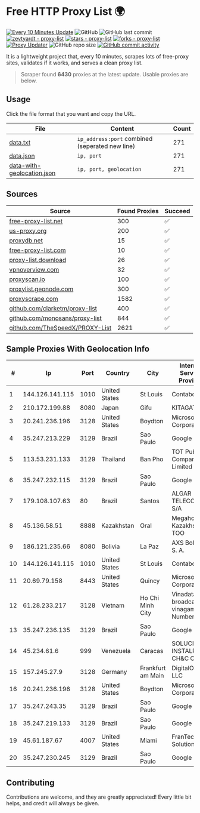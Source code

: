 
# Free HTTP Proxy List 🌍

[![Every 10 Minutes Update](https://github.com/mertguvencli/http-proxy-list/actions/workflows/main.yml/badge.svg?branch=main)](https://github.com/mertguvencli/http-proxy-list/actions/workflows/main.yml)
![GitHub](https://img.shields.io/github/license/mertguvencli/http-proxy-list)
![GitHub last commit](https://img.shields.io/github/last-commit/mertguvencli/http-proxy-list)
[![zevtyardt - proxy-list](https://img.shields.io/static/v1?label=zevtyardt&message=proxy-list&color=blue&logo=github)](https://github.com/zevtyardt/proxy-list "Go to GitHub repo")
[![stars - proxy-list](https://img.shields.io/github/stars/zevtyardt/proxy-list?style=social)](https://github.com/zevtyardt/proxy-list)
[![forks - proxy-list](https://img.shields.io/github/forks/zevtyardt/proxy-list?style=social)](https://github.com/zevtyardt/proxy-list)
[![Proxy Updater](https://github.com/zevtyardt/proxy-list/workflows/Proxy%20Updater/badge.svg)](https://github.com/zevtyardt/proxy-list/actions?query=workflow:"Proxy+Updater")
![GitHub repo size](https://img.shields.io/github/repo-size/zevtyardt/proxy-list)
[![GitHub commit activity](https://img.shields.io/github/commit-activity/m/zevtyardt/proxy-list?logo=commits)](https://github.com/zevtyardt/proxy-list/commits/main)

It is a lightweight project that, every 10 minutes, scrapes lots of free-proxy sites, validates if it works, and serves a clean proxy list.

> Scraper found **6430** proxies at the latest update. Usable proxies are below.

## Usage

Click the file format that you want and copy the URL.

|File|Content|Count|
|----|-------|-----|
|[data.txt](https://raw.githubusercontent.com/mertguvencli/http-proxy-list/main/proxy-list/data.txt)|`ip_address:port` combined (seperated new line)|271|
|[data.json](https://raw.githubusercontent.com/mertguvencli/http-proxy-list/main/proxy-list/data.json)|`ip, port`|271|
|[data-with-geolocation.json](https://raw.githubusercontent.com/mertguvencli/http-proxy-list/main/proxy-list/data-with-geolocation.json)|`ip, port, geolocation`|271|

## Sources

|Source|Found Proxies|Succeed|
|------|-------------|-------|
|[free-proxy-list.net](https://free-proxy-list.net)|300|✅|
|[us-proxy.org](https://www.us-proxy.org)|200|✅|
|[proxydb.net](http://proxydb.net)|15|✅|
|[free-proxy-list.com](https://free-proxy-list.com/?page=&port=&type%5B%5D=http&type%5B%5D=https&up_time=0&search=Search)|10|✅|
|[proxy-list.download](https://www.proxy-list.download/HTTP)|26|✅|
|[vpnoverview.com](https://vpnoverview.com/privacy/anonymous-browsing/free-proxy-servers)|32|✅|
|[proxyscan.io](https://www.proxyscan.io)|100|✅|
|[proxylist.geonode.com](https://proxylist.geonode.com/api/proxy-list?limit=300&page=1&sort_by=lastChecked&sort_type=desc&protocols=http,https)|300|✅|
|[proxyscrape.com](https://api.proxyscrape.com/v2/?request=displayproxies&protocol=http&timeout=10000&country=all&ssl=all&anonymity=all)|1582|✅|
|[github.com/clarketm/proxy-list](https://raw.githubusercontent.com/clarketm/proxy-list/master/proxy-list-raw.txt)|400|✅|
|[github.com/monosans/proxy-list](https://raw.githubusercontent.com/monosans/proxy-list/main/proxies/http.txt)|844|✅|
|[github.com/TheSpeedX/PROXY-List](https://raw.githubusercontent.com/TheSpeedX/PROXY-List/master/http.txt)|2621|✅|


## Sample Proxies With Geolocation Info

|#|Ip|Port|Country|City|Internet Service Provider|
|-|--|----|-------|----|-------------------------|
|1|144.126.141.115|1010|United States|St Louis|Contabo Inc.|
|2|210.172.199.88|8080|Japan|Gifu|KITAGATA|
|3|20.241.236.196|3128|United States|Boydton|Microsoft Corporation|
|4|35.247.213.229|3129|Brazil|Sao Paulo|Google LLC|
|5|113.53.231.133|3129|Thailand|Ban Pho|TOT Public Company Limited|
|6|35.247.232.115|3129|Brazil|Sao Paulo|Google LLC|
|7|179.108.107.63|80|Brazil|Santos|ALGAR TELECOM S/A|
|8|45.136.58.51|8888|Kazakhstan|Oral|Megahost Kazakhstan TOO|
|9|186.121.235.66|8080|Bolivia|La Paz|AXS Bolivia S. A.|
|10|144.126.141.115|1010|United States|St Louis|Contabo Inc.|
|11|20.69.79.158|8443|United States|Quincy|Microsoft Corporation|
|12|61.28.233.217|3128|Vietnam|Ho Chi Minh City|Vinadata broadcast via vinagame AS Number|
|13|35.247.236.135|3129|Brazil|Sao Paulo|Google LLC|
|14|45.234.61.6|999|Venezuela|Caracas|SOLUCIONES INSTALRED CH&C C.A.|
|15|157.245.27.9|3128|Germany|Frankfurt am Main|DigitalOcean, LLC|
|16|20.241.236.196|3128|United States|Boydton|Microsoft Corporation|
|17|35.247.243.35|3129|Brazil|Sao Paulo|Google LLC|
|18|35.247.219.133|3129|Brazil|Sao Paulo|Google LLC|
|19|45.61.187.67|4007|United States|Miami|FranTech Solutions|
|20|35.247.230.245|3129|Brazil|Sao Paulo|Google LLC|



## Contributing

Contributions are welcome, and they are greatly appreciated! Every
little bit helps, and credit will always be given.

